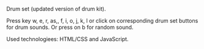 Drum set (updated version of drum kit). 

Press key w, e, r, as,, f, i, o, j, k, l or click on corresponding drum set buttons for drum sounds. 
Or press on b for random sound. 

Used technologiees: HTML/CSS and JavaScript. 
